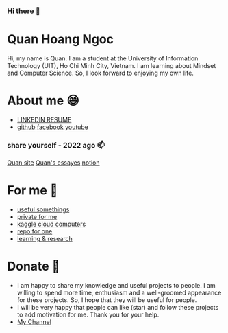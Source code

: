 ### Hi there 👋
# Quan Hoang Ngoc 
Hi, my name is Quan. I am a student at the University of Information Technology (UIT), Ho Chi Minh City, Vietnam. I am learning about Mindset and Computer Science. So, I look forward to enjoying my own life. 

# About me 😄
- [LINKEDIN RESUME](https://www.linkedin.com/in/quanhoangngoc/) 
- [github](https://github.com/QuanHoangNgoc?tab=stars)
  [facebook](https://www.facebook.com/quanhnqt)
  [youtube](https://www.youtube.com/@QuanHoangNgoc-yu9uo?sub_confirmation=1) 
### share yourself - 2022 ago 📫
[Quan site](https://sites.google.com/view/hoangngocquan/home?fbclid=IwAR19-OvVtYz1TaMStSQ_BrDJ4g3rshGup14P3GR1ri77oQe2_XzvLwBVDis)
[Quan's essayes](https://sites.google.com/view/quan12i/trang-ch%E1%BB%A7?fbclid=IwAR3FfEwShxH6ZSOuZovAmZRb5TsljtnbunuYTHFITcd_K4odDwrVUyzzvjQ)
[notion](https://www.notion.so/quanhn/M-C-TI-U-2194feefabf14640be0aff232a5e9ba1?pvs=4)
# For me 🌱
- [useful somethings](https://github.com/QuanHoangNgoc/.for_me) 
- [private for me](https://github.com/QuanHoangNgoc/.for_me_private)
- [kaggle cloud computers](https://www.kaggle.com/work/overview)
- [repo for one](https://uithcm-my.sharepoint.com/personal/22521178_ms_uit_edu_vn/_layouts/15/onedrive.aspx?login_hint=22521178%40ms%2Euit%2Eedu%2Evn&view=0) 
- [learning & research](https://github.com/QuanHoangNgoc/.for_me/tree/LEARNING) 

# Donate 🤔
- I am happy to share my knowledge and useful projects to people. I am willing to spend more time, enthusiasm and a well-groomed appearance for these projects. So, I hope that they will be useful for people.
- I will be very happy that people can like (star) and follow these projects to add motivation for me. Thank you for your help.
- [My Channel](https://www.youtube.com/@QuanHoangNgoc-yu9uo?sub_confirmation=1) 


<!--
- 🔭 I’m currently working on ...
- 🌱 I’m currently learning ...
- 👯 I’m looking to collaborate on ...
- 🤔 I’m looking for help with ...
- 💬 Ask me about ...
- 📫 How to reach me: ...
- 😄 Pronouns: ...
- ⚡ Fun fact: ...
-->
